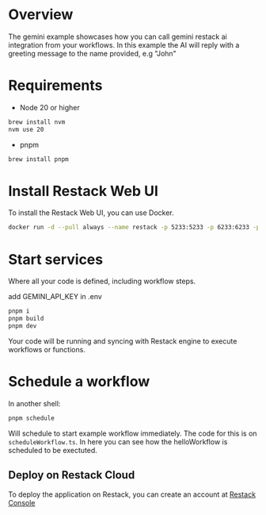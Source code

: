 # Overview

The gemini example showcases how you can call gemini restack ai integration from your workflows. In this example the AI will reply with a greeting message to the name provided, e.g "John"

# Requirements

- Node 20 or higher

```bash
brew install nvm
nvm use 20
```

- pnpm

```bash
brew install pnpm
```

# Install Restack Web UI

To install the Restack Web UI, you can use Docker.

```bash
docker run -d --pull always --name restack -p 5233:5233 -p 6233:6233 -p 7233:7233 ghcr.io/restackio/restack:main
```

# Start services

Where all your code is defined, including workflow steps.

add GEMINI_API_KEY in .env

```bash
pnpm i
pnpm build
pnpm dev
```

Your code will be running and syncing with Restack engine to execute workflows or functions.

# Schedule a workflow

In another shell:

```bash
pnpm schedule
```

Will schedule to start example workflow immediately. The code for this is on `scheduleWorkflow.ts`. In here you can see how the helloWorkflow is scheduled to be exectuted.

## Deploy on Restack Cloud

To deploy the application on Restack, you can create an account at [Restack Console](https://console.restack.io)
